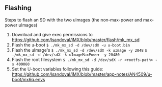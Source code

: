 Flashing
--------

Steps to flash an SD with the two uImages (the non-max-power and max-power uImages)

1. Download and give exec permissions to 
   https://github.com/lsandoval/iMX/blob/master/flash/mk_mx_sd
2. Flash the u-boot
   `$ ./mk_mx_sd -d /dev/sdX -u u-boot.bin`
3. Flash the uImage's
   `$ ./mk_mx_sd -d /dev/sdX -k uImage -y 2048`
   `$ ./mk_mx_sd -d /dev/sdX -k uImageMaxPower -y 20480`
4. Flash the root filesystem
   `$ ./mk_mx_sd -d /dev/sdX -r <rootfs-path> -s 409060`
5. Set the U-boot variables following this guide:
   https://github.com/lsandoval/iMX/blob/master/app-notes/AN4509/u-boot/mx6q.envs
